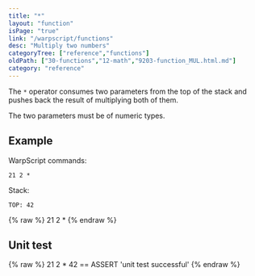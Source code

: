```yaml
---
title: "*"
layout: "function"
isPage: "true"
link: "/warpscript/functions"
desc: "Multiply two numbers"
categoryTree: ["reference","functions"]
oldPath: ["30-functions","12-math","9203-function_MUL.html.md"]
category: "reference"
---
```

 

The `*` operator consumes two parameters from the top of the stack and pushes back the result of 
multiplying both of them.

The two parameters must be of numeric types.


## Example ##

WarpScript commands:

    21 2 *

Stack: 

    TOP: 42

{% raw %}
<warp10-warpscript-widget backend="{{backend}}"  exec-endpoint="{{execEndpoint}}">21 2 *
</warp10-warpscript-widget>
{% endraw %}    


## Unit test ##

{% raw %}
<warp10-warpscript-widget backend="{{backend}}"  exec-endpoint="{{execEndpoint}}">21 2 *
42 == ASSERT
'unit test successful'
</warp10-warpscript-widget>
{% endraw %}        
